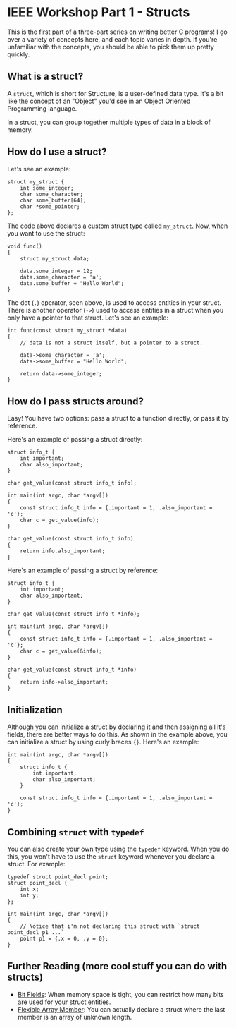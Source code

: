 # IEEE Workshop Part 1 - Structs
This is the first part of a three-part series on writing better C programs! I go over a variety of concepts here, and each topic varies in depth. If you're unfamiliar with the concepts, you should be able to pick them up pretty quickly.

## What is a struct?
A `struct`, which is short for Structure, is a user-defined data type. It's a bit like the concept of an "Object" you'd see in an Object Oriented Programming language.

In a struct, you can group together multiple types of data in a block of memory.

## How do I use a struct?
Let's see an example:
```
struct my_struct {
    int some_integer;
    char some_character;
    char some_buffer[64];
    char *some_pointer;
};
```

The code above declares a custom struct type called `my_struct`. Now, when you want to use the struct:
```
void func()
{
    struct my_struct data;

    data.some_integer = 12;
    data.some_character = 'a';
    data.some_buffer = "Hello World";
}
```

The dot (`.`) operator, seen above, is used to access entities in your struct. There is another operator (`->`) used to access entities in a struct when you only have a pointer to that struct. Let's see an example:
```
int func(const struct my_struct *data)
{
    // data is not a struct itself, but a pointer to a struct.

    data->some_character = 'a';
    data->some_buffer = "Hello World";

    return data->some_integer;
}
```

## How do I pass structs around?
Easy! You have two options: pass a struct to a function directly, or pass it by reference.

Here's an example of passing a struct directly:
```
struct info_t {
    int important;
    char also_important;
}

char get_value(const struct info_t info);

int main(int argc, char *argv[])
{
    const struct info_t info = {.important = 1, .also_important = 'c'};
    char c = get_value(info);
}

char get_value(const struct info_t info)
{
    return info.also_important;
}
```

Here's an example of passing a struct by reference:
```
struct info_t {
    int important;
    char also_important;
}

char get_value(const struct info_t *info);

int main(int argc, char *argv[])
{
    const struct info_t info = {.important = 1, .also_important = 'c'};
    char c = get_value(&info);
}

char get_value(const struct info_t *info)
{
    return info->also_important;
}
```

## Initialization
Although you can initialize a struct by declaring it and then assigning all it's fields, there are better ways to do this. As shown in the example above, you can initialize a struct by using curly braces `{}`. Here's an example:
```
int main(int argc, char *argv[])
{
    struct info_t {
        int important;
        char also_important;
    }

    const struct info_t info = {.important = 1, .also_important = 'c'};
}
```

## Combining `struct` with `typedef`
You can also create your own type using the `typedef` keyword. When you do this, you won't have to use the `struct` keyword whenever you declare a struct. For example:
```
typedef struct point_decl point;
struct point_decl {
    int x;
    int y;
};

int main(int argc, char *argv[])
{
    // Notice that i'm not declaring this struct with `struct point_decl p1 ...`
    point p1 = {.x = 0, .y = 0};
}
```

## Further Reading (more cool stuff you can do with structs)
- [Bit Fields](https://www.tutorialspoint.com/cprogramming/c_bit_fields.htm): When memory space is tight, you can restrict how many bits are used for your struct entities.
- [Flexible Array Member](https://www.geeksforgeeks.org/flexible-array-members-structure-c/): You can actually declare a struct where the last member is an array of unknown length.